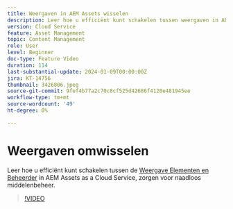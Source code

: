 ```yaml
---
title: Weergaven in AEM Assets wisselen
description: Leer hoe u efficiënt kunt schakelen tussen weergaven in AEM Assets as a Cloud Service, zodat u verzekerd bent van naadloos middelenbeheer.
version: Cloud Service
feature: Asset Management
topic: Content Management
role: User
level: Beginner
doc-type: Feature Video
duration: 114
last-substantial-update: 2024-01-09T00:00:00Z
jira: KT-14756
thumbnail: 3426806.jpeg
source-git-commit: 9fef4b77a2c70c8cf525d42686f4120e481945ee
workflow-type: tm+mt
source-wordcount: '49'
ht-degree: 0%

---
```



# Weergaven omwisselen

Leer hoe u efficiënt kunt schakelen tussen de [Weergave Elementen en Beheerder](https://experienceleague.adobe.com/docs/experience-manager-cloud-service/content/assets/overview.html#persona-based-experiences) in AEM Assets as a Cloud Service, zorgen voor naadloos middelenbeheer.

>[!VIDEO](https://video.tv.adobe.com/v/3426806/?learn=on)
